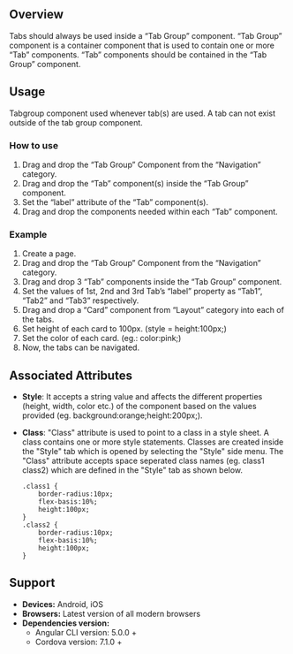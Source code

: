 ## Overview
Tabs should always be used inside a “Tab Group” component. “Tab Group” component is a container component that is used to contain one or more “Tab” components. “Tab” components should be contained in the “Tab Group” component.

## Usage
Tabgroup component used whenever tab(s) are used. A tab can not exist outside of the tab group component.

### How to use

1. Drag and drop the “Tab Group” Component from the “Navigation” category.
2. Drag and drop the “Tab” component(s) inside the “Tab Group” component.
3. Set the “label” attribute of the “Tab” component(s).
4. Drag and drop the components needed within each “Tab” component.

### Example
1. Create a page.
2. Drag and drop the “Tab Group” Component from the “Navigation” category.
3. Drag and drop 3 “Tab” components inside the “Tab Group” component.
4. Set the values of 1st, 2nd and 3rd Tab’s “label” property as “Tab1”, “Tab2” and “Tab3” respectively.
5. Drag and drop a “Card” component from “Layout” category into each of the tabs.
6. Set height of each card  to 100px. (style = height:100px;)
7. Set the color of each card. (eg.: color:pink;)
8. Now, the tabs can be navigated.

## Associated Attributes
- **Style**: It accepts a string value and affects the different properties (height, width, color etc.) of the component based on the values provided (eg. background:orange;height:200px;).

- **Class**: "Class" attribute is used to point to a class in a style sheet. A class contains one or more style statements. Classes are created inside the "Style" tab which is opened by selecting the "Style" side menu. The "Class" attribute accepts space seperated class names (eg. class1 class2) which are defined in the "Style" tab as shown below.
    ```cssupdated "Class" attribute's description.
    .class1 {
        border-radius:10px;
        flex-basis:10%;
        height:100px;
    }
    .class2 {
        border-radius:10px;
        flex-basis:10%;
        height:100px;
    }
    
    ```

## Support
- **Devices:** Android, iOS
- **Browsers:**  Latest version of all modern browsers
- **Dependencies version:** 
    - Angular CLI version: 5.0.0 + 
    - Cordova version: 7.1.0 +


